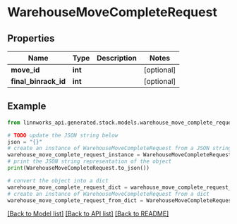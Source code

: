# WarehouseMoveCompleteRequest


## Properties

Name | Type | Description | Notes
------------ | ------------- | ------------- | -------------
**move_id** | **int** |  | [optional] 
**final_binrack_id** | **int** |  | [optional] 

## Example

```python
from linnworks_api.generated.stock.models.warehouse_move_complete_request import WarehouseMoveCompleteRequest

# TODO update the JSON string below
json = "{}"
# create an instance of WarehouseMoveCompleteRequest from a JSON string
warehouse_move_complete_request_instance = WarehouseMoveCompleteRequest.from_json(json)
# print the JSON string representation of the object
print(WarehouseMoveCompleteRequest.to_json())

# convert the object into a dict
warehouse_move_complete_request_dict = warehouse_move_complete_request_instance.to_dict()
# create an instance of WarehouseMoveCompleteRequest from a dict
warehouse_move_complete_request_from_dict = WarehouseMoveCompleteRequest.from_dict(warehouse_move_complete_request_dict)
```
[[Back to Model list]](../README.md#documentation-for-models) [[Back to API list]](../README.md#documentation-for-api-endpoints) [[Back to README]](../README.md)


